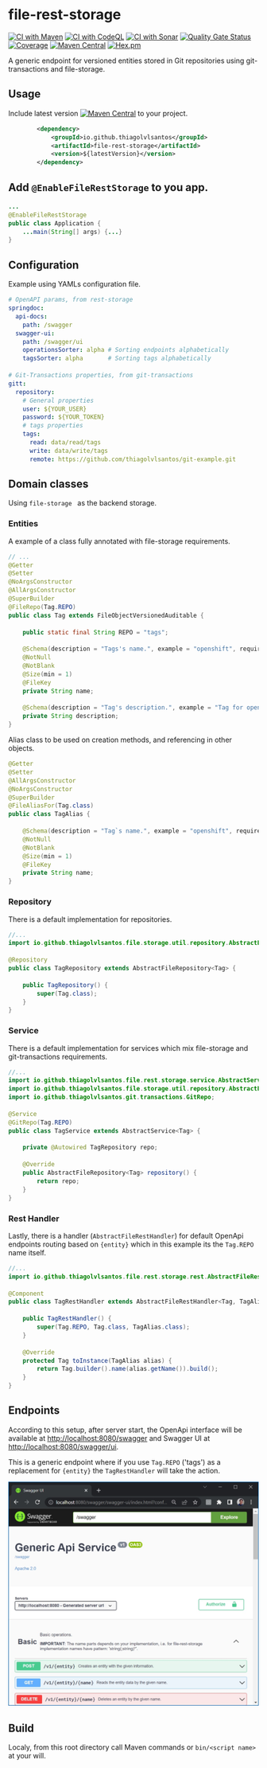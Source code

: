 # file-rest-storage

[![CI with Maven](https://github.com/thiagolvlsantos/file-rest-storage/actions/workflows/maven.yml/badge.svg)](https://github.com/thiagolvlsantos/file-rest-storage/actions/workflows/maven.yml)
[![CI with CodeQL](https://github.com/thiagolvlsantos/file-rest-storage/actions/workflows/codeql.yml/badge.svg)](https://github.com/thiagolvlsantos/file-rest-storage/actions/workflows/codeql.yml)
[![CI with Sonar](https://github.com/thiagolvlsantos/file-rest-storage/actions/workflows/sonar.yml/badge.svg)](https://github.com/thiagolvlsantos/file-rest-storage/actions/workflows/sonar.yml)
[![Quality Gate Status](https://sonarcloud.io/api/project_badges/measure?project=thiagolvlsantos_file-rest-storage&metric=alert_status)](https://sonarcloud.io/dashboard?id=thiagolvlsantos_file-rest-storage)
[![Coverage](https://sonarcloud.io/api/project_badges/measure?project=thiagolvlsantos_file-rest-storage&metric=coverage)](https://sonarcloud.io/dashboard?id=thiagolvlsantos_file-rest-storage)
[![Maven Central](https://maven-badges.herokuapp.com/maven-central/io.github.thiagolvlsantos/file-rest-storage/badge.svg)](https://repo1.maven.org/maven2/io/github/thiagolvlsantos/file-rest-storage/)
[![Hex.pm](https://img.shields.io/hexpm/l/plug.svg)](http://www.apache.org/licenses/LICENSE-2.0)

A generic endpoint for versioned entities stored in Git repositories using git-transactions and file-storage.

## Usage

Include latest version [![Maven Central](https://maven-badges.herokuapp.com/maven-central/io.github.thiagolvlsantos/file-rest-storage/badge.svg)](https://repo1.maven.org/maven2/io/github/thiagolvlsantos/file-rest-storage/) to your project.

```xml
		<dependency>
			<groupId>io.github.thiagolvlsantos</groupId>
			<artifactId>file-rest-storage</artifactId>
			<version>${latestVersion}</version>
		</dependency>
```

## Add `@EnableFileRestStorage` to you app.

```java
...
@EnableFileRestStorage
public class Application {
	...main(String[] args) {...}
}
```

## Configuration
Example using YAMLs configuration file.

```yaml
# OpenAPI params, from rest-storage
springdoc:
  api-docs:
    path: /swagger
  swagger-ui:
    path: /swagger/ui
    operationsSorter: alpha # Sorting endpoints alphabetically
    tagsSorter: alpha       # Sorting tags alphabetically

# Git-Transactions properties, from git-transactions
gitt:
  repository:
    # General properties
    user: ${YOUR_USER}
    password: ${YOUR_TOKEN}
    # tags properties
    tags:
      read: data/read/tags
      write: data/write/tags
      remote: https://github.com/thiagolvlsantos/git-example.git
```

## Domain classes

Using `file-storage ` as the backend storage.

### Entities

A example of a class fully annotated with file-storage requirements.

```java
// ...
@Getter
@Setter
@NoArgsConstructor
@AllArgsConstructor
@SuperBuilder
@FileRepo(Tag.REPO)
public class Tag extends FileObjectVersionedAuditable {

	public static final String REPO = "tags";

	@Schema(description = "Tags's name.", example = "openshift", required = true)
	@NotNull
	@NotBlank
	@Size(min = 1)
	@FileKey
	private String name;

	@Schema(description = "Tag's description.", example = "Tag for openshift items.")
	private String description;
}
```

Alias class to be used on creation methods, and referencing in other objects.

```java
@Getter
@Setter
@AllArgsConstructor
@NoArgsConstructor
@SuperBuilder
@FileAliasFor(Tag.class)
public class TagAlias {

	@Schema(description = "Tag`s name.", example = "openshift", required = true)
	@NotNull
	@NotBlank
	@Size(min = 1)
	@FileKey
	private String name;
}
```

### Repository

There is a default implementation for repositories.

```java
//...
import io.github.thiagolvlsantos.file.storage.util.repository.AbstractFileRepository;

@Repository
public class TagRepository extends AbstractFileRepository<Tag> {

	public TagRepository() {
		super(Tag.class);
	}
}
```
### Service

There is a default implementation for services which mix file-storage and git-transactions requirements.

```java
//...
import io.github.thiagolvlsantos.file.rest.storage.service.AbstractService;
import io.github.thiagolvlsantos.file.storage.util.repository.AbstractFileRepository;
import io.github.thiagolvlsantos.git.transactions.GitRepo;

@Service
@GitRepo(Tag.REPO)
public class TagService extends AbstractService<Tag> {

	private @Autowired TagRepository repo;

	@Override
	public AbstractFileRepository<Tag> repository() {
		return repo;
	}
}
```

### Rest Handler

Lastly, there is a handler (`AbstractFileRestHandler`) for default OpenApi endpoints routing based on `{entity}` which in this example its the `Tag.REPO` name itself.

```java
//...
import io.github.thiagolvlsantos.file.rest.storage.rest.AbstractFileRestHandler;

@Component
public class TagRestHandler extends AbstractFileRestHandler<Tag, TagAlias> {

	public TagRestHandler() {
		super(Tag.REPO, Tag.class, TagAlias.class);
	}

	@Override
	protected Tag toInstance(TagAlias alias) {
		return Tag.builder().name(alias.getName()).build();
	}
}
```

## Endpoints

According to this setup, after server start, the OpenApi interface will be available at [http://localhost:8080/swagger](http://localhost:8080/swagger) and Swagger UI at [http://localhost:8080/swagger/ui](http://localhost:8080/swagger/ui).

This is a generic endpoint where if you use `Tag.REPO` ('tags') as a replacement for `{entity}` the `TagRestHandler` will take the action.

<img alt="Auto-generated API" src="doc/img/swagger-ui.jpg" width="600">

## Build

Localy, from this root directory call Maven commands or `bin/<script name>` at your will.
